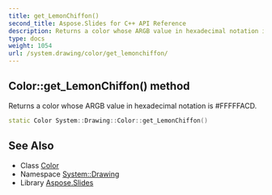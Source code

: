```yaml
---
title: get_LemonChiffon()
second_title: Aspose.Slides for C++ API Reference
description: Returns a color whose ARGB value in hexadecimal notation is #FFFFFACD.
type: docs
weight: 1054
url: /system.drawing/color/get_lemonchiffon/
---
```

## Color::get_LemonChiffon() method


Returns a color whose ARGB value in hexadecimal notation is #FFFFFACD.

```cpp
static Color System::Drawing::Color::get_LemonChiffon()
```

## See Also

* Class [Color](../)
* Namespace [System::Drawing](../../)
* Library [Aspose.Slides](../../../)